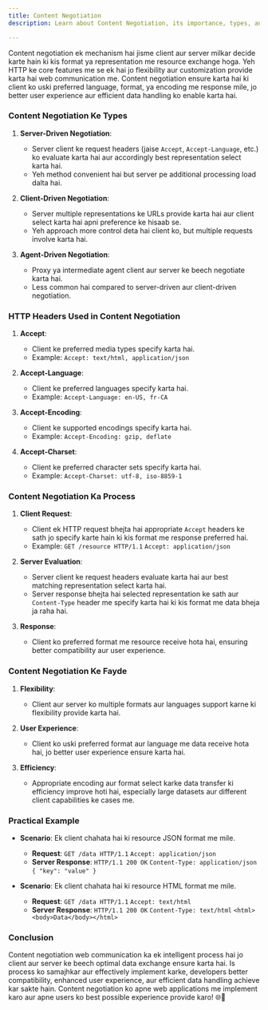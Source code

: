 ```yaml
---
title: Content Negotiation
description: Learn about Content Negotiation, its importance, types, and how to implement it in your applications.

---
```

Content negotiation ek mechanism hai jisme client aur server milkar decide karte hain ki kis format ya representation me resource exchange hoga. Yeh HTTP ke core features me se ek hai jo flexibility aur customization provide karta hai web communication me. Content negotiation ensure karta hai ki client ko uski preferred language, format, ya encoding me response mile, jo better user experience aur efficient data handling ko enable karta hai.

### Content Negotiation Ke Types

1. **Server-Driven Negotiation**:
   - Server client ke request headers (jaise `Accept`, `Accept-Language`, etc.) ko evaluate karta hai aur accordingly best representation select karta hai.
   - Yeh method convenient hai but server pe additional processing load dalta hai.

2. **Client-Driven Negotiation**:
   - Server multiple representations ke URLs provide karta hai aur client select karta hai apni preference ke hisaab se.
   - Yeh approach more control deta hai client ko, but multiple requests involve karta hai.

3. **Agent-Driven Negotiation**:
   - Proxy ya intermediate agent client aur server ke beech negotiate karta hai.
   - Less common hai compared to server-driven aur client-driven negotiation.

### HTTP Headers Used in Content Negotiation

1. **Accept**:
   - Client ke preferred media types specify karta hai.
   - Example: `Accept: text/html, application/json`

2. **Accept-Language**:
   - Client ke preferred languages specify karta hai.
   - Example: `Accept-Language: en-US, fr-CA`

3. **Accept-Encoding**:
   - Client ke supported encodings specify karta hai.
   - Example: `Accept-Encoding: gzip, deflate`

4. **Accept-Charset**:
   - Client ke preferred character sets specify karta hai.
   - Example: `Accept-Charset: utf-8, iso-8859-1`

### Content Negotiation Ka Process

1. **Client Request**:
   - Client ek HTTP request bhejta hai appropriate `Accept` headers ke sath jo specify karte hain ki kis format me response preferred hai.
   - Example: `GET /resource HTTP/1.1` `Accept: application/json`

2. **Server Evaluation**:
   - Server client ke request headers evaluate karta hai aur best matching representation select karta hai.
   - Server response bhejta hai selected representation ke sath aur `Content-Type` header me specify karta hai ki kis format me data bheja ja raha hai.

3. **Response**:
   - Client ko preferred format me resource receive hota hai, ensuring better compatibility aur user experience.

### Content Negotiation Ke Fayde

1. **Flexibility**:
   - Client aur server ko multiple formats aur languages support karne ki flexibility provide karta hai.
  
2. **User Experience**:
   - Client ko uski preferred format aur language me data receive hota hai, jo better user experience ensure karta hai.
  
3. **Efficiency**:
   - Appropriate encoding aur format select karke data transfer ki efficiency improve hoti hai, especially large datasets aur different client capabilities ke cases me.

### Practical Example

- **Scenario**: Ek client chahata hai ki resource JSON format me mile.
  - **Request**: `GET /data HTTP/1.1` `Accept: application/json`
  - **Server Response**: `HTTP/1.1 200 OK` `Content-Type: application/json` `{ "key": "value" }`

- **Scenario**: Ek client chahata hai ki resource HTML format me mile.
  - **Request**: `GET /data HTTP/1.1` `Accept: text/html`
  - **Server Response**: `HTTP/1.1 200 OK` `Content-Type: text/html` `<html><body>Data</body></html>`

### Conclusion

Content negotiation web communication ka ek intelligent process hai jo client aur server ke beech optimal data exchange ensure karta hai. Is process ko samajhkar aur effectively implement karke, developers better compatibility, enhanced user experience, aur efficient data handling achieve kar sakte hain. Content negotiation ko apne web applications me implement karo aur apne users ko best possible experience provide karo! 🌐🚀